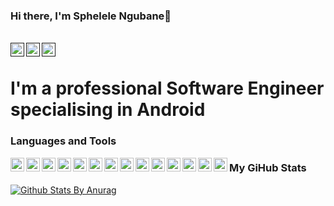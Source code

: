 ### Hi there, I'm Sphelele Ngubane👋
<br/>
<a href="">
    <img align="left" alt="Linkedin" width="22px" src="https://cdn.jsdelivr.net/npm/simple-icons@v3/icons/linkedin.svg"/>
</a>

<a href="">
    <img align="left" alt="Instagram" width="22px" src="https://cdn.jsdelivr.net/npm/simple-icons@v3/icons/instagram.svg"/>
</a>

<a href="">
    <img align="left" alt="Gmail" width="22px" src="https://cdn.jsdelivr.net/npm/simple-icons@v3/icons/gmail.svg"/>
</a><br/>

# I'm a professional Software Engineer specialising in Android

### Languages and Tools
 <img align="left" alt="Java" width="22px" src="https://cdn.jsdelivr.net/npm/simple-icons@v3/icons/java.svg"/>
 <img align="left" alt="Kotlin" width="22px" src="https://cdn.jsdelivr.net/npm/simple-icons@v3/icons/kotlin.svg"/>
 <img align="left" alt="JavaScript" width="22px" src="https://cdn.jsdelivr.net/npm/simple-icons@v3/icons/javascript.svg"/>
 <img align="left" alt="Git" width="22px" src="https://cdn.jsdelivr.net/npm/simple-icons@v3/icons/git.svg"/>
 <img align="left" alt="Firebase" width="22px" src="https://cdn.jsdelivr.net/npm/simple-icons@v3/icons/firebase.svg"/>
 <img align="left" alt="NodeJS" width="22px" src="https://cdn.jsdelivr.net/npm/simple-icons@v3/icons/node-dot-js.svg"/>
 <img align="left" alt="Firebase" width="22px" src="https://cdn.jsdelivr.net/npm/simple-icons@v3/icons/firebase.svg"/>
 <img align="left" alt="NPM" width="22px" src="https://cdn.jsdelivr.net/npm/simple-icons@v3/icons/npm.svg"/>
 <img align="left" alt="MonogDB" width="22px" src="https://cdn.jsdelivr.net/npm/simple-icons@v3/icons/mongodb.svg"/>
 <img align="left" alt="Gradle" width="22px" src="https://cdn.jsdelivr.net/npm/simple-icons@v3/icons/gradle.svg"/>
 <img align="left" alt="AndroidStudio" width="22px" src="https://cdn.jsdelivr.net/npm/simple-icons@v3/icons/androidstudio.svg"/>
 <img align="left" alt="Jira" width="22px" src="https://cdn.jsdelivr.net/npm/simple-icons@v3/icons/jira.svg"/>
 <img align="left" alt="Angular" width="22px" src="https://cdn.jsdelivr.net/npm/simple-icons@v3/icons/angular.svg"/>
 <img align="left" alt="MySQL" width="22px" src="https://cdn.jsdelivr.net/npm/simple-icons@v3/icons/mysql.svg"/>
 
 ### My GiHub Stats
 [![Github Stats By Anurag](https://github-readme-stats.vercel.app/api?username=MicahSphelele&show_icons=true&title_color=fff&icon_color=79ff97&text_color=9f9f9f&bg_color=151515)](https://github.com/anuraghazra/github-readme-stats)
 

<!--
**MicahSphelele/MicahSphelele** is a ✨ _special_ ✨ repository because its `README.md` (this file) appears on your GitHub profile.

Here are some ideas to get you started:

- 🔭 I’m currently working on ...
- 🌱 I’m currently learning ...
- 👯 I’m looking to collaborate on ...
- 🤔 I’m looking for help with ...
- 💬 Ask me about ...
- 📫 How to reach me: ...
- 😄 Pronouns: ...
- ⚡ Fun fact: ...
✔ Updated README
-->
